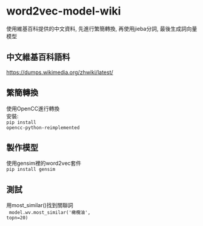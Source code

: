 # word2vec-model-wiki
使用維基百科提供的中文資料, 先進行繁簡轉換, 再使用jieba分詞, 最後生成詞向量模型<br>
## 中文維基百科語料
https://dumps.wikimedia.org/zhwiki/latest/
## 繁簡轉換
使用OpenCC進行轉換<br>
安裝:<br>
<code>pip install opencc-python-reimplemented</code>
## 製作模型
使用gensim裡的word2vec套件<br>
<code>pip install gensim</code>
## 測試
用most_similar()找到關聯詞<br>
<code>
  model.wv.most_similar('橄欖油', topn=20)
</code>

